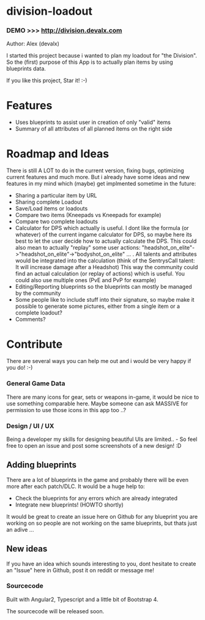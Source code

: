 # division-loadout

### DEMO >>> http://division.devalx.com

Author: Alex (devalx)

I started this project because i wanted to plan my loadout for "the Division". 
So the (first) purpose of this App is to actually plan items by using blueprints data.

If you like this project, Star it! :-)

# Features
- Uses blueprints to assist user in creation of only "valid" items
- Summary of all attributes of all planned items on the right side

# Roadmap and Ideas

There is still A LOT to do in the current version, fixing bugs, optimizing current features and much more.
But i already have some ideas and new features in my mind which (maybe) get implmented sometime in the future:

* Sharing a particular item by URL
* Sharing complete Loadout
* Save/Load items or loadouts
* Compare two items (Kneepads vs Kneepads for example)
* Compare two complete loadouts
* Calculator for DPS which actually is useful. I dont like the formula (or whatever) of the current ingame calculator for DPS, 
so maybe here its best to let the user decide how to actually calculate the DPS. 
This could also mean to actually "replay" some user actions: "headshot_on_elite"->"headshot_on_elite"->"bodyshot_on_elite" ... . 
All talents and attributes would be integrated into the calculation (think of the SentrysCall talent: It will increase damage after a Headshot)
This way the community could find an actual calculation (or replay of actions) which is useful. You could also use multiple ones (PvE and PvP for example)
* Editing/Reporting blueprints so the blueprints can mostly be managed by the community
* Some people like to include stuff into their signature, so maybe make it possible to generate some pictures, either from a single item or a complete loadout?
* Comments?


# Contribute  
There are several ways you can help me out and i would be very happy if you do! :-)

### General Game Data
There are many icons for gear, sets or weapons in-game, it would be nice to use something comparable here. 
Maybe someone can ask MASSIVE for permission to use those icons in this app too ..?

### Design / UI / UX
Being a developer my skills for designing beautiful UIs are limited.. - 
So feel free to open an issue and post some screenshots of a new design! :D

## Adding blueprints
There are a lot of blueprints in the game and probably there will be even more after each patch/DLC.
It would be a huge help to:
* Check the blueprints for any errors which are already integrated
* Integrate new blueprints! (HOWTO shortly)

It would be great to create an issue here on Github for any blueprint you are working on so 
people are not working on the same blueprints, but thats just an adive ...

## New ideas
If you have an idea which sounds interesting to you, dont hesitate to create an "Issue" here in Github, 
post it on reddit or message me! 

### Sourcecode
Built with Angular2, Typescript and a little bit of Bootstrap 4.

The sourcecode will be released soon.
